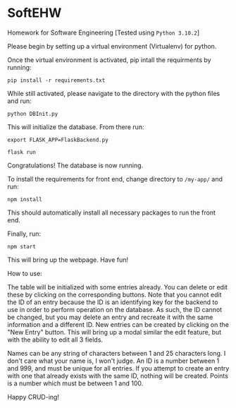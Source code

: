 # SoftEHW
Homework for Software Engineering [Tested using `Python 3.10.2`]

Please begin by setting up a virtual environment (Virtualenv) for python.  

Once the virtual environment is activated, pip intall the requirments by running:

`pip install -r requirements.txt`

While still activated, please navigate to the directory with the python files and run:

`python DBInit.py`

This will initialize the database. From there run:

`export FLASK_APP=FlaskBackend.py`

`flask run `

Congratulations! The database is now running.

To install the requirements for front end, change directory to `/my-app/` and run:

`npm install`

This should automatically install all necessary packages to run the front end.

Finally, run:

`npm start`

This will bring up the webpage. Have fun!

How to use:

The table will be initialized with some entries already.  You can delete or edit these by clicking on the corresponding buttons. Note that you cannot edit the ID of an entry because the ID is an identifying key for the backend to use in order to perform operation on the database.  As such, the ID cannot be changed, but you may delete an entry and recreate it with the same information and a different ID. New entries can be created by clicking on the "New Entry" button.  This will bring up a modal similar the edit feature, but with the ability to edit all 3 fields.

Names can be any string of characters between 1 and 25 characters long.  I don't care what your name is, I won't judge.  An ID is a number between 1 and 999, and must be unique for all entries. If you attempt to create an entry with one that already exists with the same ID, nothing will be created.  Points is a number which must be between 1 and 100.

Happy CRUD-ing!
